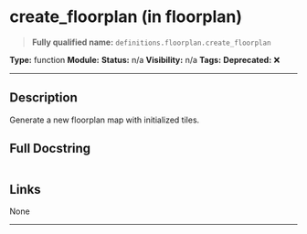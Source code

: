 # create_floorplan (in floorplan)
> **Fully qualified name:** `definitions.floorplan.create_floorplan`

**Type:** function
**Module:** 
**Status:** n/a
**Visibility:** n/a
**Tags:** 
**Deprecated:** ❌

---

## Description
Generate a new floorplan map with initialized tiles.

## Full Docstring
```

```

## Links
None

---

